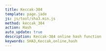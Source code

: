 ```yaml
---
title: Keccak-384
template: page.jade
js: js/tool/sha3.min.js
method: keccak_384
action: Hash
auto_update: true
description: Keccak-384 online hash function
keywords: SHA3,Keccak,online,hash
---
```

